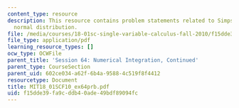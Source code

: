 ```yaml
---
content_type: resource
description: This resource contains problem statements related to Simpson's rule for
  normal distribution.
file: /media/courses/18-01sc-single-variable-calculus-fall-2010/f15dde39fa9cddb40ade49bdf89094fc_MIT18_01SCF10_ex64prb.pdf
file_type: application/pdf
learning_resource_types: []
ocw_type: OCWFile
parent_title: 'Session 64: Numerical Integration, Continued'
parent_type: CourseSection
parent_uid: 602ce034-a62f-6b4a-9588-4c519f8f4412
resourcetype: Document
title: MIT18_01SCF10_ex64prb.pdf
uid: f15dde39-fa9c-ddb4-0ade-49bdf89094fc
---
```


